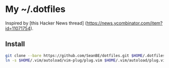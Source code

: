 # My ~/.dotfiles

Inspired by [this Hacker News thread] (https://news.ycombinator.com/item?id=11071754).

## Install

```sh
git clone --bare https://github.com/SeanBE/dotfiles.git $HOME/.dotfiles
ln -s $HOME/.vim/autoload/vim-plug/plug.vim $HOME/.vim/autoload/plug.vim
```
